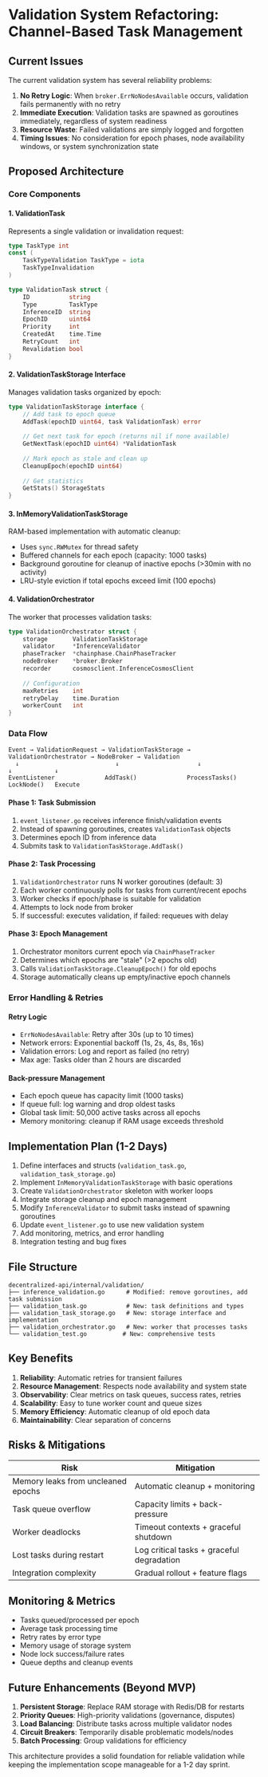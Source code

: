 # Validation System Refactoring: Channel-Based Task Management

## Current Issues

The current validation system has several reliability problems:

1. **No Retry Logic**: When `broker.ErrNoNodesAvailable` occurs, validation fails permanently with no retry
2. **Immediate Execution**: Validation tasks are spawned as goroutines immediately, regardless of system readiness
3. **Resource Waste**: Failed validations are simply logged and forgotten
4. **Timing Issues**: No consideration for epoch phases, node availability windows, or system synchronization state

## Proposed Architecture

### Core Components

#### 1. ValidationTask 
Represents a single validation or invalidation request:
```go
type TaskType int
const (
    TaskTypeValidation TaskType = iota
    TaskTypeInvalidation
)

type ValidationTask struct {
    ID           string
    Type         TaskType 
    InferenceID  string
    EpochID      uint64
    Priority     int
    CreatedAt    time.Time
    RetryCount   int
    Revalidation bool
}
```

#### 2. ValidationTaskStorage Interface
Manages validation tasks organized by epoch:
```go
type ValidationTaskStorage interface {
    // Add task to epoch queue
    AddTask(epochID uint64, task ValidationTask) error
    
    // Get next task for epoch (returns nil if none available)
    GetNextTask(epochID uint64) *ValidationTask
    
    // Mark epoch as stale and clean up
    CleanupEpoch(epochID uint64)
    
    // Get statistics
    GetStats() StorageStats
}
```

#### 3. InMemoryValidationTaskStorage
RAM-based implementation with automatic cleanup:
- Uses `sync.RWMutex` for thread safety
- Buffered channels for each epoch (capacity: 1000 tasks)
- Background goroutine for cleanup of inactive epochs (>30min with no activity)
- LRU-style eviction if total epochs exceed limit (100 epochs)

#### 4. ValidationOrchestrator
The worker that processes validation tasks:
```go
type ValidationOrchestrator struct {
    storage       ValidationTaskStorage
    validator     *InferenceValidator
    phaseTracker  *chainphase.ChainPhaseTracker
    nodeBroker    *broker.Broker
    recorder      cosmosclient.InferenceCosmosClient
    
    // Configuration
    maxRetries    int
    retryDelay    time.Duration
    workerCount   int
}
```

### Data Flow

```
Event → ValidationRequest → ValidationTaskStorage → ValidationOrchestrator → NodeBroker → Validation
  ↓                           ↓                      ↓                          ↓            ↓
EventListener              AddTask()              ProcessTasks()            LockNode()   Execute
```

#### Phase 1: Task Submission
1. `event_listener.go` receives inference finish/validation events
2. Instead of spawning goroutines, creates `ValidationTask` objects
3. Determines epoch ID from inference data
4. Submits task to `ValidationTaskStorage.AddTask()`

#### Phase 2: Task Processing  
1. `ValidationOrchestrator` runs N worker goroutines (default: 3)
2. Each worker continuously polls for tasks from current/recent epochs
3. Worker checks if epoch/phase is suitable for validation
4. Attempts to lock node from broker
5. If successful: executes validation, if failed: requeues with delay

#### Phase 3: Epoch Management
1. Orchestrator monitors current epoch via `ChainPhaseTracker`
2. Determines which epochs are "stale" (>2 epochs old)
3. Calls `ValidationTaskStorage.CleanupEpoch()` for old epochs
4. Storage automatically cleans up empty/inactive epoch channels

### Error Handling & Retries

#### Retry Logic
- `ErrNoNodesAvailable`: Retry after 30s (up to 10 times)
- Network errors: Exponential backoff (1s, 2s, 4s, 8s, 16s)
- Validation errors: Log and report as failed (no retry)
- Max age: Tasks older than 2 hours are discarded

#### Back-pressure Management
- Each epoch queue has capacity limit (1000 tasks)
- If queue full: log warning and drop oldest tasks
- Global task limit: 50,000 active tasks across all epochs
- Memory monitoring: cleanup if RAM usage exceeds threshold

## Implementation Plan (1-2 Days)

1. Define interfaces and structs (`validation_task.go`, `validation_task_storage.go`)
2. Implement `InMemoryValidationTaskStorage` with basic operations
3. Create `ValidationOrchestrator` skeleton with worker loops
4. Integrate storage cleanup and epoch management
5. Modify `InferenceValidator` to submit tasks instead of spawning goroutines
6. Update `event_listener.go` to use new validation system
7. Add monitoring, metrics, and error handling
8. Integration testing and bug fixes

## File Structure

```
decentralized-api/internal/validation/
├── inference_validation.go      # Modified: remove goroutines, add task submission
├── validation_task.go           # New: task definitions and types
├── validation_task_storage.go   # New: storage interface and implementation  
├── validation_orchestrator.go   # New: worker that processes tasks
└── validation_test.go          # New: comprehensive tests
```

## Key Benefits

1. **Reliability**: Automatic retries for transient failures
2. **Resource Management**: Respects node availability and system state
3. **Observability**: Clear metrics on task queues, success rates, retries
4. **Scalability**: Easy to tune worker count and queue sizes
5. **Memory Efficiency**: Automatic cleanup of old epoch data
6. **Maintainability**: Clear separation of concerns

## Risks & Mitigations

| Risk | Mitigation |
|------|------------|
| Memory leaks from uncleaned epochs | Automatic cleanup + monitoring |
| Task queue overflow | Capacity limits + back-pressure |
| Worker deadlocks | Timeout contexts + graceful shutdown |
| Lost tasks during restart | Log critical tasks + graceful degradation |
| Integration complexity | Gradual rollout + feature flags |

## Monitoring & Metrics

- Tasks queued/processed per epoch
- Average task processing time  
- Retry rates by error type
- Memory usage of storage system
- Node lock success/failure rates
- Queue depths and cleanup events

## Future Enhancements (Beyond MVP)

1. **Persistent Storage**: Replace RAM storage with Redis/DB for restarts
2. **Priority Queues**: High-priority validations (governance, disputes)
3. **Load Balancing**: Distribute tasks across multiple validator nodes
4. **Circuit Breakers**: Temporarily disable problematic models/nodes
5. **Batch Processing**: Group validations for efficiency

This architecture provides a solid foundation for reliable validation while keeping the implementation scope manageable for a 1-2 day sprint. 